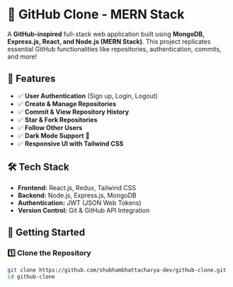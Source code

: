 # 🚀 GitHub Clone - MERN Stack  

A **GitHub-inspired** full-stack web application built using **MongoDB, Express.js, React, and Node.js (MERN Stack)**. This project replicates essential GitHub functionalities like repositories, authentication, commits, and more!  

## 🌟 Features  
- ✅ **User Authentication** (Sign up, Login, Logout)  
- ✅ **Create & Manage Repositories**  
- ✅ **Commit & View Repository History**  
- ✅ **Star & Fork Repositories**  
- ✅ **Follow Other Users**  
- ✅ **Dark Mode Support** 🌙  
- ✅ **Responsive UI with Tailwind CSS**  

## 🛠️ Tech Stack  
- **Frontend:** React.js, Redux, Tailwind CSS  
- **Backend:** Node.js, Express.js, MongoDB  
- **Authentication:** JWT (JSON Web Tokens)  
- **Version Control:** Git & GitHub API Integration  

## 🚀 Getting Started  

### 1️⃣ Clone the Repository  
```bash
git clone https://github.com/shubhambhattacharya-dev/github-clone.git
cd github-clone
